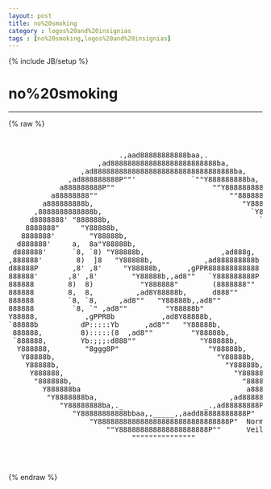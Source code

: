 ```yaml
---
layout: post
title: no%20smoking
category : logos%20and%20insignias
tags : [no%20smoking,logos%20and%20insignias]
---
```

{% include JB/setup %}
# no%20smoking
---
{% raw %}
<pre>


                          .,aad88888888888baa,.
                     ,ad8888888888888888888888888ba,
                 ,ad888888888888888888888888888888888ba,
              ,ad888888888P&quot;&quot;&#039;             `&quot;&quot;Y888888888ba,
            a888888888P&quot;&quot;                       &quot;&quot;Y888888888a
          a88888888&quot;&quot;                               &quot;&quot;88888888a
        a888888888b,                                   &quot;Y8888888a
      ,8888888888888b,                                   `Y8888888,
     d8888888&#039; &quot;888888b,                                   `8888888b
    8888888&quot;     &quot;Y88888b,                                   &quot;8888888
   8888888&#039;        &quot;Y88888b,                                  `8888888
  d888888&#039;     a,  8a&quot;Y88888b,                                 `888888b
 d888888&#039;      `8, `8) &quot;Y88888b,                  ,ad888g,      `888888b
,888888&#039;        8)  ]8   &quot;Y88888b,            ,ad888888888b      `888888,
d88888P        ,8&#039; ,8&#039;     &quot;Y88888b,      ,gPPR888888888888       Y88888b
888888&#039;       ,8&#039; ,8&#039;        &quot;Y88888b,,ad8&quot;&quot;   `Y888888888P       `888888
888888        8)  8)           &quot;Y888888&quot;        (8888888&quot;&quot;         888888
888888        8,  8,          ,ad8Y88888b,      d888&quot;&quot;             888888
888888        `8, `8,     ,ad8&quot;&quot;   &quot;Y88888b,,ad8&quot;&quot;                 888888
888888         `8, `&quot; ,ad8&quot;&quot;         &quot;Y88888b&quot;                     888888
Y88888,           ,gPPR8b           ,ad8Y88888b,                  ,88888P
`88888b          dP:::::Yb      ,ad8&quot;&quot;   &quot;Y88888b,                d88888&#039;
 888888,         8):::::(8  ,ad8&quot;&quot;         &quot;Y88888b,             ,888888
 `888888,        Yb:;;;:d888&quot;&quot;               &quot;Y88888b,          ,888888&#039;
  Y888888,        &quot;8ggg8P&quot;                     &quot;Y88888b,       ,888888P
   Y88888b,                                      &quot;Y88888b,    ,d88888P
    Y88888b,                                       &quot;Y88888b, ,d88888P
     Y888888,                                        &quot;Y888888888888P
      &quot;888888b,                                        &quot;8888888888&quot;
        Y888888ba                                       a8888888P
         &quot;Y8888888ba,                               ,ad8888888P&quot;
            &quot;Y88888888ba,._                   _.,ad88888888P&quot;
               &quot;Y88888888888bbaa,,_____,,aadd88888888888P&quot;
                   &quot;Y8888888888888888888888888888888P&quot;  Normand
                       &quot;&quot;Y888888888888888888888P&quot;&quot;      Veilleux
                             &quot;&quot;&quot;&quot;&quot;&quot;&quot;&quot;&quot;&quot;&quot;&quot;&quot;&quot;&quot;


 </pre>
{% endraw %}
